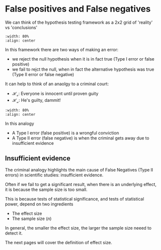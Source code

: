 # False positives and False negatives

We can think of the hypothesis testing framework as a 2x2 grid of 'reality' vs 'conclusions'

```{image} https://raw.githubusercontent.com/jillxoreilly/StatsCourseBook_2024/main/images/Chp8_grid_HoHa.png
:width: 80%
:align: center
```

In this framework there are two ways of making an error: 

* we reject the null hypothesis when it is in fact true (Type I error or false positive)
* we fail to rejct the null, when in fact the alternative hypothesis was true (Type II error or false negative)

It can help to think of an anaolgy to a criminal court:

* $\mathcal{H_o}$: Everyone is innocent until proven guity
* $\mathcal{H_a}$: He's guilty, dammit!

```{image} https://raw.githubusercontent.com/jillxoreilly/StatsCourseBook_2024/main/images/Chp8_grid_crime.png
:width: 80%
:align: center
```

In this analogy
* A Type I error (false positive) is a wrongful conviction
* A Type II error (false negative) is when the criminal gets away due to insufficient evidence


## Insufficient evidence

The criminal analogy highlights the main cause of False Negatives (Type II errors) in scientific studies: insufficient evidence. 

Often if we fail to get a significant result, when there is an underlying effect, it is because the sample size is too small.

This is because tests of statistical significance, and tests of statistical power, depend on two ingredients

* The effect size
* The sample size ($n$)

In general, the smaller the effect size, the larger the sample size neeed to detect it.

The next pages will cover the definition of effect size.